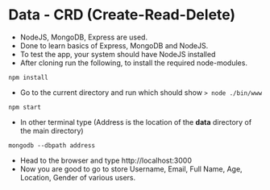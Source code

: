 # Data - CRD (Create-Read-Delete)

- NodeJS, MongoDB, Express are used.
- Done to learn basics of Express, MongoDB and NodeJS.
- To test the app, your system should have NodeJS installed
- After cloning run the following, to install the required node-modules.
```
npm install
```
- Go to the current directory and run which should show ```> node ./bin/www```
```
npm start
```
- In other terminal type (Address is the location of the **data** directory of the main directory)
```
mongodb --dbpath address
```
- Head to the browser and type http://localhost:3000 
- Now you are good to go to store Username, Email, Full Name, Age, Location, Gender of various users.


